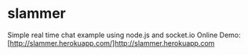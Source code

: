 slammer
=======

Simple real time chat example using node.js and socket.io
Online Demo: [http://slammer.herokuapp.com/]http://slammer.herokuapp.com